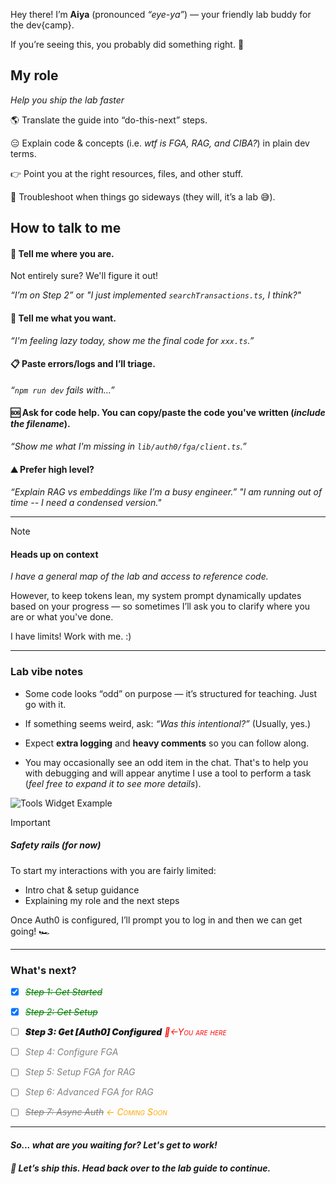 Hey there! I’m **Aiya** (pronounced _“eye-ya”_) — your friendly lab buddy for the dev{camp}.


If you’re seeing this, you probably did something right. 🎉

## My role
*Help you ship the lab faster*

🌎 Translate the guide into “do-this-next” steps.

😑 Explain code & concepts (i.e. _wtf is FGA, RAG, and CIBA?_) in plain dev terms.

👉 Point you at the right resources, files, and other stuff.

🤪 Troubleshoot when things go sideways (they will, it’s a lab 😅).

## How to talk to me

#### 📍 Tell me where you are.


Not entirely sure? We'll figure it out!

  *“I’m on Step 2”* or *"I just implemented `searchTransactions.ts`, I think?"*

#### 🥺 Tell me what you want.
  *“I'm feeling lazy today, show me the final code for `xxx.ts`.”*

#### 📋 Paste errors/logs and I’ll triage.
  *“`npm run dev` fails with...”*

#### 🆘 Ask for code help. You can copy/paste the code you've written (*include the filename*).
  *“Show me what I'm missing in `lib/auth0/fga/client.ts`.”*

#### ⛰️ Prefer high level?
  *“Explain RAG vs embeddings like I’m a busy engineer.”*
  *"I am running out of time -- I need a condensed version."*

---

> [!NOTE]
> #### Heads up on context
> *I have a general map of the lab and access to reference code.*
>
> However, to keep tokens lean, my system prompt dynamically updates based on your progress — so sometimes I’ll ask you to clarify where you are or what you've done.
>
> I have limits! Work with me. :)

---

### Lab vibe notes

- Some code looks “odd” on purpose — it’s structured for teaching. Just go with it.
- If something seems weird, ask: *“Was this intentional?”* (Usually, yes.)
- Expect **extra logging** and **heavy comments** so you can follow along.
- You may occasionally see an odd item in the chat. That's to help you with debugging and will appear anytime I use a tool to perform a task (*feel free to expand it to see more details*).

  <!-- TODO: UPDATE THIS -->
![Tools Widget Example](http://localhost:3000/assets/images/ui-tool-widget.png)
  <!-- https://cdn.demo.okta.com/labs/devcamp-agentic/assets/images/ui-tool-widget.png -->

> [!IMPORTANT]
>
> ##### Safety rails (_for now_)
>
> To start my interactions with you are fairly limited:
>
> - Intro chat & setup guidance
> - Explaining my role and the next steps
>
> Once Auth0 is configured, I’ll prompt you to log in and then we can get going! 🏎️


---

### What's next?

- [x] <span style="color: green">~~_Step 1: Get Started_~~</span>

- [x] <span style="color: green">~~_Step 2: Get Setup_~~</span>

- [ ] <span style='font-weight: 900;'>_Step 3: Get [Auth0] Configured_</span> _<span style='color: red; font-variant: small-caps'>📍←You are here</span>_

- [ ] <span style='color: gray'>_Step 4: Configure FGA_</span>

- [ ] <span style='color: gray'>_Step 5: Setup FGA for RAG_</span>

- [ ] <span style='color: gray'>_Step 6: Advanced FGA for RAG_</span>

- [ ] <span style='color: gray'>~~_Step 7: Async Auth_~~</span> _<span style='color: orange; font-variant: small-caps'>← Coming Soon</span>_

---
#### _So... what are you waiting for? Let's get to work!_

##### 🚀 Let’s ship this. *Head back over to the lab guide to continue.*
